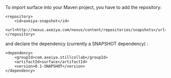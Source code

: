 To import surface into your Maven project, you have to add the repository:

```
<repository>
	<id>axeiya-snapshot</id>
	<url>http://nexus.axeiya.com/nexus/content/repositories/snapshots</url>
</repository>
```

and declare the dependency (currently a SNAPSHOT dependency) :

```
<dependency>
	<groupId>com.axeiya.stillcollab</groupId>
	<artifactId>surface</artifactId>
	<version>0.1-SNAPSHOT</version>
</dependency>
```